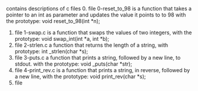 contains descriptions of c files
0. file 0-reset_to_98 is a function that takes a pointer to an int as parameter and updates the value it points to to 98 with the prototype: void reset_to_98(int *n);
1. file 1-swap.c is a function that swaps the values of two integers, with the prototype: void swap_int(int *a, int *b);
2. file 2-strlen.c a function that returns the length of a string, with prototype: int _strlen(char *s);
3. file 3-puts.c a function that prints a string, followed by a new line, to stdout. with the prototype: void _puts(char *str);
4. file 4-print_rev.c is a function that prints a string, in reverse, followed by a new line, with the prototype: void print_rev(char *s); 
5. file
